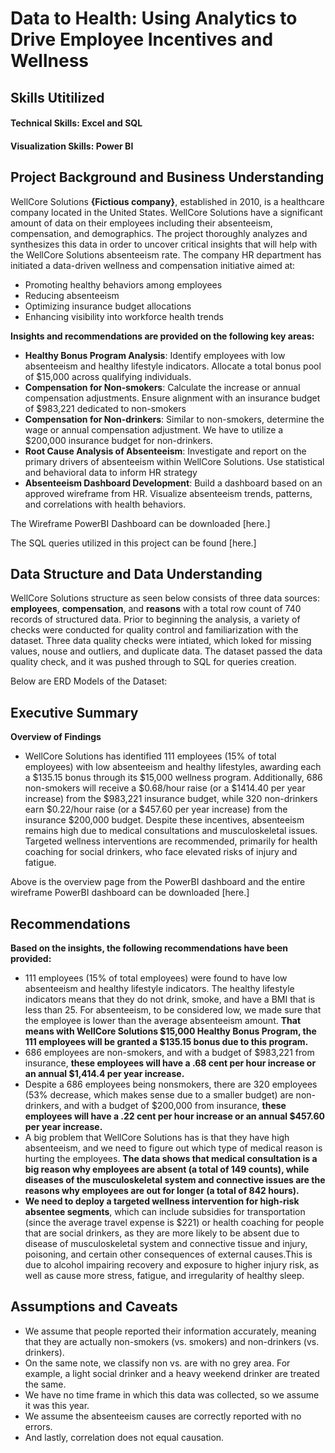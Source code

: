# Data to Health: Using Analytics to Drive Employee Incentives and Wellness 
## Skills Utitilized
#### Technical Skills: Excel and SQL 
#### Visualization Skills: Power BI

## Project Background and Business Understanding
WellCore Solutions **{Fictious company}**, established in 2010, is a healthcare company located in the United States. 
WellCore Solutions have a significant amount of data on their employees including their absenteeism, compensation, and demographics. The project thoroughly analyzes and synthesizes this data in order to uncover critical insights that will help with the WellCore Solutions absenteeism rate. The company HR department has initiated a data-driven wellness and compensation initiative aimed at: 
- Promoting healthy behaviors among employees
- Reducing absenteeism
- Optimizing insurance budget allocations 
- Enhancing visibility into workforce health trends


**Insights and recommendations are provided on the following key areas:**
-   **Healthy Bonus Program Analysis**: Identify employees with low absenteeism and healthy lifestyle indicators. Allocate a total bonus pool of $15,000 across qualifying individuals.
-   **Compensation for Non-smokers**: Calculate the increase or annual compensation adjustments. Ensure alignment with an insurance budget of $983,221 dedicated to non-smokers
-   **Compensation for Non-drinkers**: Similar to non-smokers, determine the wage or annual compensation adjustment. We have to utilize a $200,000 insurance budget for non-drinkers.
-   **Root Cause Analysis of Absenteeism**: Investigate and report on the primary drivers of absenteeism within WellCore Solutions. Use statistical and behavioral data to inform HR strategy
-   **Absenteeism Dashboard Development**: Build a dashboard based on an approved wireframe from HR. Visualize absenteeism trends, patterns, and correlations with health behaviors.

The Wireframe PowerBI Dashboard can be downloaded [here.] 

The SQL queries utilized in this project can be found [here.]

## Data Structure and Data Understanding 
WellCore Solutions structure as seen below consists of three data sources: **employees**, **compensation**, and **reasons** with a total row count of 740 records of structured data. Prior to beginning the analysis, a variety of checks were conducted for quality control and familiarization with the dataset. Three data quality checks were intiated, which loked for missing values, nouse and outliers, and duplicate data. The dataset passed the data quality check, and it was pushed through to SQL for queries creation. 

Below are ERD Models of the Dataset: 

## Executive Summary
**Overview of Findings**
- WellCore Solutions has identified 111 employees (15% of total employees) with low absenteeism and healthy lifestyles, awarding each a $135.15 bonus through its $15,000 wellness program. Additionally, 686 non-smokers will receive a $0.68/hour raise (or a $1414.40 per year increase) from the $983,221 insurance budget, while 320 non-drinkers earn $0.22/hour raise (or a $457.60 per year increase) from the insurance $200,000 budget. Despite these incentives, absenteeism remains high due to medical consultations and musculoskeletal issues. Targeted wellness interventions are recommended, primarily for health coaching for social drinkers, who face elevated risks of injury and fatigue. 

Above is the overview page from the PowerBI dashboard and the entire wireframe PowerBI dashboard can be downloaded [here.] 

## Recommendations 
**Based on the insights, the following recommendations have been provided:**
- 111 employees (15% of total employees) were found to have low absenteeism and healthy lifestyle indicators. The healthy lifestyle indicators means that they do not drink, smoke, and have a BMI that is less than 25. For absenteeism, to be considered low, we made sure that the employee is lower than the average absenteeism amount. **That means with WellCore Solutions $15,000 Healthy Bonus Program, the 111 employees will be granted a $135.15 bonus due to this program.** 
- 686 employees are non-smokers, and with a budget of $983,221 from insurance, **these employees will have a .68 cent per hour increase or an annual $1,414.4 per year increase.**
- Despite a 686 employees being nonsmokers, there are 320 employees (53% decrease, which makes sense due to a smaller budget) are non-drinkers, and with a budget of $200,000 from insurance, **these employees will have a .22 cent per hour increase or an annual $457.60 per year increase.** 
- A big problem that WellCore Solutions has is that they have high absenteeism, and we need to figure out which type of medical reason is hurting the employees. **The data shows that medical consultation is a big reason why employees are absent (a total of 149 counts), while diseases of the musculoskeletal system and connective issues are the reasons why employees are out for longer (a total of 842 hours).**  
- **We need to deploy a targeted wellness intervention for high-risk absentee segments**, which can include subsidies for transportation (since the average travel expense is $221) or health coaching for people that are social drinkers, as they are more likely to be absent due to disease of musculoskeletal system and connective tissue and injury, poisoning, and certain other consequences of external causes.This is due to alcohol impairing recovery and exposure to higher injury risk, as well as cause more stress, fatigue, and irregularity of healthy sleep.  

## Assumptions and Caveats
- We assume that people reported their information accurately, meaning that they are actually non-smokers (vs. smokers) and non-drinkers (vs. drinkers). 
- On the same note, we classify non vs. are with no grey area. For example, a light social drinker and a heavy weekend drinker are treated the same. 
- We have no time frame in which this data was collected, so we assume it was this year. 
- We assume the absenteeism causes are correctly reported with no errors.
- And lastly, correlation does not equal causation.
